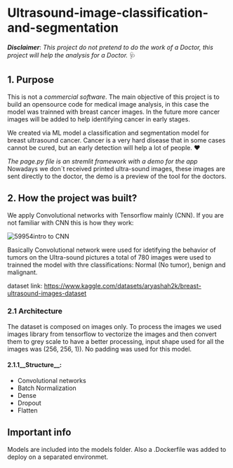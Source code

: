 # Ultrasound-image-classification-and-segmentation

__*Disclaimer*__: *This project do not pretend to do the work of a Doctor, this project will help the analysis for a Doctor.* 🩺


## 1. Purpose

This is not a *commercial software*. The main objective of this project is to build an opensource code for medical image analysis, in this case the model was trainned with breast cancer images. In the future more cancer images will be added to help identifying cancer in early stages.

We created via ML model a classification and segmentation model for breast ultrasound cancer. Cancer is a very hard disease that in some cases cannot be cured, but an early detection will help a lot of people. ❤️

*The page.py file is an stremlit framework with a demo for the app* Nowadays we don´t received printed ultra-sound images, these images are sent directly to the doctor, the demo is a preview of the tool for the doctors.


## 2. How the project was built?

We apply Convolutional networks with Tensorflow mainly (CNN). If you are not familiar with CNN this is how they work:

![59954intro to CNN](https://user-images.githubusercontent.com/96625479/233455423-bf3f0397-26cf-49b2-9708-7c8c76616640.JPG)

Basically Convolutional network were used for idetifying the behavior of tumors on the Ultra-sound pictures a total of 780 images were used to trainned the model with thre classifications: Normal (No tumor), benign and malignant.

dataset link: https://www.kaggle.com/datasets/aryashah2k/breast-ultrasound-images-dataset


### 2.1 Architecture

The dataset is composed on images only. To process the images we used images library from tensorflow to vectorize the images and then convert them to grey scale to have a better processing, input shape used for all the images was (256, 256, 1)). No padding was used for this model.


#### 2.1.1__Structure__:

- Convolutional networks
- Batch Normalization
- Dense
- Dropout
- Flatten
           

## Important info

Models are included into the models folder. Also a .Dockerfile was added to deploy on a separated environmet.


